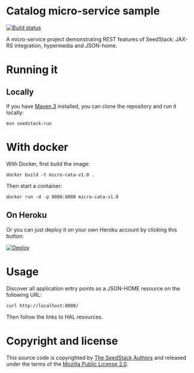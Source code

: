 # Catalog micro-service sample
[![Build status](https://travis-ci.org/seedstack/catalog-microservice-sample.svg?branch=master)](https://travis-ci.org/seedstack/catalog-microservice-sample)

A micro-service project demonstrating REST features of SeedStack: JAX-RS integration, hypermedia and JSON-home.

# Running it

## Locally

If you have [Maven 3](http://maven.apache.org/) installed, you can clone the repository and run it locally:

    mvn seedstack:run

# With docker

With Docker, first build the image:

    docker build -t micro-cata-v1.0 .

Then start a container:

    docker run -d -p 8080:8080 micro-cata-v1.0

## On Heroku

Or you can just deploy it on your own Heroku account by clicking this button:

[![Deploy](https://www.herokucdn.com/deploy/button.png)](https://heroku.com/deploy)

# Usage

Discover all application entry points as a JSON-HOME resource on the following URL:

    curl http://localhost:8080/

Then follow the links to HAL resources.

# Copyright and license

This source code is copyrighted by [The SeedStack Authors](https://github.com/seedstack/seedstack/blob/master/AUTHORS) and
released under the terms of the [Mozilla Public License 2.0](https://www.mozilla.org/MPL/2.0/). 

